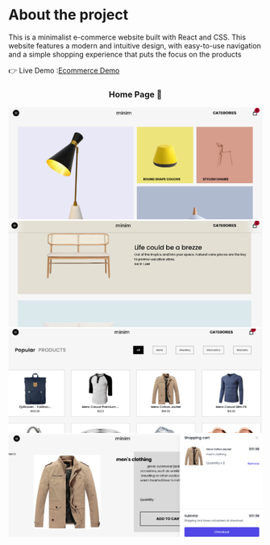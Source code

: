 # About the project

This is a minimalist e-commerce website built with React and CSS. This website features a modern and intuitive design, with easy-to-use navigation and a simple shopping experience that puts the focus on the products

👉 Live Demo :[Ecommerce Demo](https://raouf-ecommerce.vercel.app/) 

<div align="center">
 <h3>Home Page 🏡</h3> 
</div>

![Alt Text](https://github.com/Yassine-jarir/RAOUF-ECOMMERCE-/blob/main/public/E-commerce%20(1).png?raw=true)
![Alt Text](https://github.com/Yassine-jarir/RAOUF-ECOMMERCE-/blob/main/public/E-commerce%20(2).png?raw=true)
![Alt Text](https://github.com/Yassine-jarir/RAOUF-ECOMMERCE-/blob/main/public/E-commerce%20(4).png?raw=true)
![Alt Text](https://github.com/Yassine-jarir/RAOUF-ECOMMERCE-/blob/main/public/E-commerce%20(5).png?raw=true)


